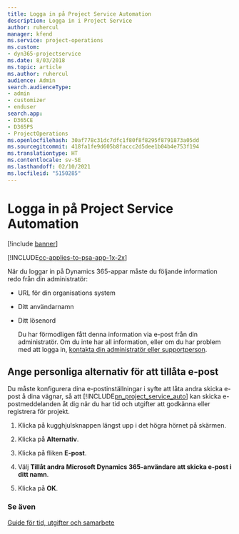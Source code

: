 ```yaml
---
title: Logga in på Project Service Automation
description: Logga in i Project Service
author: ruhercul
manager: kfend
ms.service: project-operations
ms.custom:
- dyn365-projectservice
ms.date: 8/03/2018
ms.topic: article
ms.author: ruhercul
audience: Admin
search.audienceType:
- admin
- customizer
- enduser
search.app:
- D365CE
- D365PS
- ProjectOperations
ms.openlocfilehash: 30af778c31dc7dfc1f80f8f8295f8791873a05dd
ms.sourcegitcommit: 418fa1fe9d605b8faccc2d5dee1b04b4e753f194
ms.translationtype: HT
ms.contentlocale: sv-SE
ms.lasthandoff: 02/10/2021
ms.locfileid: "5150285"
---
```

# <a name="sign-in-to-project-service-automation"></a>Logga in på Project Service Automation

[!include [banner](../includes/psa-now-project-operations.md)]

[!INCLUDE[cc-applies-to-psa-app-1x-2x](../includes/cc-applies-to-psa-app-1x-2x.md)]

När du loggar in på Dynamics 365-appar måste du följande information redo från din administratör:  
  
- URL för din organisations system  
  
- Ditt användarnamn  
  
- Ditt lösenord  
  
  Du har förmodligen fått denna information via e-post från din administratör. Om du inte har all information, eller om du har problem med att logga in, [kontakta din administratör eller supportperson](https://docs.microsoft.com/dynamics365/customerengagement/on-premises/basics/find-administrator-support).  
  
## <a name="set-your-personal-options-to-allow-email"></a>Ange personliga alternativ för att tillåta e-post  
 Du måste konfigurera dina e-postinställningar i syfte att låta andra skicka e-post å dina vägnar, så att [!INCLUDE[pn_project_service_auto](../includes/pn-project-service-auto.md)] kan skicka e-postmeddelanden åt dig när du har tid och utgifter att godkänna eller registrera för projekt.  
  
1.  Klicka på kugghjulsknappen längst upp i det högra hörnet på skärmen.  
  
2.  Klicka på **Alternativ**.  
  
3.  Klicka på fliken **E-post**.  
  
4.  Välj **Tillåt andra Microsoft Dynamics 365-användare att skicka e-post i ditt namn**.  
  
5.  Klicka på **OK**.  
  
### <a name="see-also"></a>Se även  
 [Guide för tid, utgifter och samarbete](../psa/time-expense-collaboration-guide.md)
